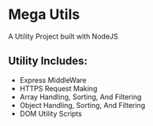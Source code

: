# Mega Utils

A Utility Project built with NodeJS

## Utility Includes: 
- Express MiddleWare
- HTTPS Request Making
- Array Handling, Sorting, And Filtering
- Object Handling, Sorting, And Filtering
- DOM Utility Scripts